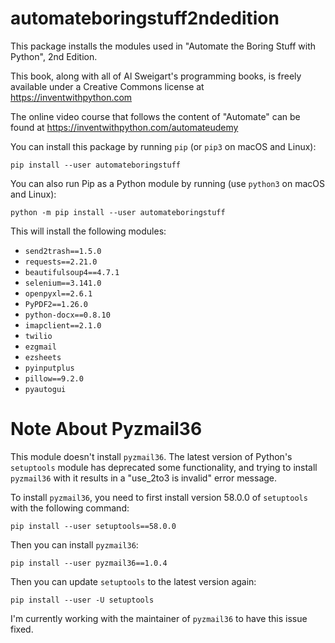 automateboringstuff2ndedition
===================

This package installs the modules used in "Automate the Boring Stuff with Python", 2nd Edition.

This book, along with all of Al Sweigart's programming books, is freely available under a Creative Commons license at https://inventwithpython.com

The online video course that follows the content of "Automate" can be found at https://inventwithpython.com/automateudemy

You can install this package by running `pip` (or `pip3` on macOS and Linux):

    pip install --user automateboringstuff

You can also run Pip as a Python module by running (use `python3` on macOS and Linux):

    python -m pip install --user automateboringstuff

This will install the following modules:

* `send2trash==1.5.0`
* `requests==2.21.0`
* `beautifulsoup4==4.7.1`
* `selenium==3.141.0`
* `openpyxl==2.6.1`
* `PyPDF2==1.26.0`
* `python-docx==0.8.10`
* `imapclient==2.1.0`
* `twilio`
* `ezgmail`
* `ezsheets`
* `pyinputplus`
* `pillow==9.2.0`
* `pyautogui`


Note About Pyzmail36
===================

This module doesn't install `pyzmail36`. The latest version of Python's `setuptools` module has deprecated some functionality, and trying to install `pyzmail36` with it results in a "use_2to3 is invalid" error message.

To install `pyzmail36`, you need to first install version 58.0.0 of `setuptools` with the following command:

    pip install --user setuptools==58.0.0

Then you can install `pyzmail36`:

    pip install --user pyzmail36==1.0.4

Then you can update `setuptools` to the latest version again:

    pip install --user -U setuptools

I'm currently working with the maintainer of `pyzmail36` to have this issue fixed.
